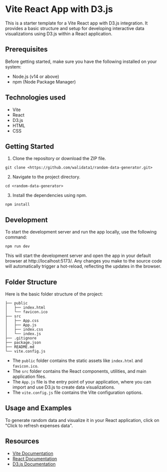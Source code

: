 # Vite React App with D3.js

This is a starter template for a Vite React app with D3.js integration. It provides a basic structure and setup for developing interactive data visualizations using D3.js within a React application.

## Prerequisites

Before getting started, make sure you have the following installed on your system:

- Node.js (v14 or above)
- npm (Node Package Manager)

## Technologies used

* Vite
* React
* D3.js
* HTML
* CSS

## Getting Started

1. Clone the repository or download the ZIP file.

```
git clone <https://github.com/walidata1/random-data-generator.git>
```

2. Navigate to the project directory.

```
cd <random-data-generator>
```

3. Install the dependencies using npm.

```
npm install
```

## Development

To start the development server and run the app locally, use the following command:

```
npm run dev
```

This will start the development server and open the app in your default browser at http://localhost:5173/. Any changes you make to the source code will automatically trigger a hot-reload, reflecting the updates in the browser.

## Folder Structure

Here is the basic folder structure of the project:

```
├── public
│   ├── index.html
│   └── favicon.ico
├── src
│   ├── App.css
│   ├── App.js
│   ├── index.css
│   └── index.js
├── .gitignore
├── package.json
├── README.md
└── vite.config.js
```

- The `public` folder contains the static assets like `index.html` and `favicon.ico`.
- The `src` folder contains the React components, utilities, and main application files.
- The `App.js` file is the entry point of your application, where you can import and use D3.js to create data visualizations.
- The `vite.config.js` file contains the Vite configuration options.

## Usage and Examples

To generate random data and visualize it in your React application, click on "Click to refresh expenses data".

## Resources

- [Vite Documentation](https://vitejs.dev/)
- [React Documentation](https://reactjs.org/)
- [D3.js Documentation](https://d3js.org/)